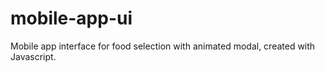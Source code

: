 # mobile-app-ui

Mobile app interface for food selection with animated modal, created with Javascript.


